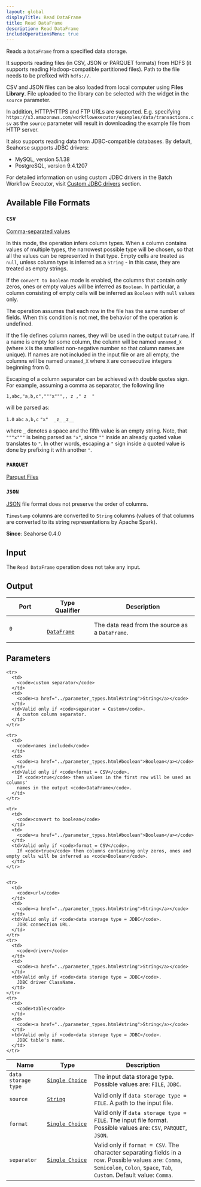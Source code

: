 ```yaml
---
layout: global
displayTitle: Read DataFrame
title: Read DataFrame
description: Read DataFrame
includeOperationsMenu: true
---
```


Reads a `DataFrame` from a specified data storage.

It supports reading files (in CSV, JSON or PARQUET formats) from HDFS (it supports reading Hadoop-compatible partitioned files).
Path to the file needs to be prefixed with ``hdfs://``.

CSV and JSON files can be also loaded from local computer using **Files Library**.
File uploaded to the library can be selected with the widget in the ``source`` parameter.

In addition, HTTP/HTTPS and FTP URLs are supported. E.g. specifying
``https://s3.amazonaws.com/workflowexecutor/examples/data/transactions.csv`` as the ``source`` parameter will result
in downloading the example file from HTTP server.

It also supports reading data from JDBC-compatible databases.
By default, Seahorse supports JDBC drivers:

- MySQL, version 5.1.38
- PostgreSQL, version 9.4.1207

For detailed information on using custom JDBC drivers in the Batch Workflow Executor, visit
[Custom JDBC drivers](../internal/batch_workflow_executor_overview.html#custom-jdbc-drivers) section.


## Available File Formats

### `CSV`
<a target="_blank" href="https://en.wikipedia.org/wiki/Comma-separated_values">Comma-separated values</a>

In this mode, the operation infers column types.
When a column contains values of multiple types, the narrowest possible type will be chosen,
so that all the values can be represented in that type.
Empty cells are treated as ``null``, unless column type is inferred as a ``String`` - in this
case, they are treated as empty strings.

If the `convert to boolean` mode is enabled, the columns that contain only zeros, ones or empty values will be
inferred as `Boolean`.
In particular, a column consisting of empty cells will be inferred as ``Boolean`` with ``null`` values only.

The operation assumes that each row in the file has the same number of fields.
When this condition is not met, the behavior of the operation is undefined.

If the file defines column names, they will be used in the output `DataFrame`.
If a name is empty for some column, the column will
be named ``unnamed_X`` (where ``X`` is the smallest non-negative number so that
column names are unique). If names are not included in the input file
or are all empty, the columns will be named ``unnamed_X`` where ``X`` are
consecutive integers beginning from 0.

Escaping of a column separator can be achieved with double quotes sign.
For example, assuming a comma as separator, the following line

<code>1,abc,"a,b,c","""x""",, z ," z&nbsp;&nbsp;"</code>

will be parsed as:

``1.0``  ``abc``  ``a,b,c``  ``"x"`` <code>&nbsp;</code> ``_z_``  ``_z__``

where ``_`` denotes a space and the fifth value is an empty string. Note, that ``"""x"""`` is being
parsed as ``"x"``, since ``""`` inside an already quoted value translates to ``"``. In other words,
escaping a ``"`` sign inside a quoted value is done by prefixing it with another ``"``.

### `PARQUET`
<a target="_blank" href="{{ site.SPARK_DOCS }}/sql-programming-guide.html#parquet-files">Parquet Files</a>

### `JSON`
<a target="_blank" href="https://en.wikipedia.org/wiki/JSON">JSON</a>
file format does not preserve the order of columns.

`Timestamp` columns are converted to `String` columns
(values of that columns are converted to its string representations by Apache Spark).


**Since**: Seahorse 0.4.0

## Input

The `Read DataFrame` operation does not take any input.

## Output

<table>
  <thead>
    <tr>
      <th style="width:20%">Port</th>
      <th style="width:25%">Type Qualifier</th>
      <th style="width:55%">Description</th>
    </tr>
  </thead>
  <tbody>
    <tr>
      <td>
        <code>0</code>
      </td>
      <td>
        <code>
          <a href="../classes/dataframe.html">DataFrame</a>
        </code>
      </td>
      <td>The data read from the source as a <code>DataFrame</code>.</td>
    </tr>
  </tbody>
</table>


## Parameters

<table class="table">
  <thead>
    <tr>
      <th style="width:20%">Name</th>
      <th style="width:25%">Type</th>
      <th style="width:55%">Description</th>
    </tr>
  </thead>
  <tbody>
    <tr>
      <td>
        <code>data storage type</code>
      </td>
      <td>
        <code><a href="../parameter_types.html#single-choice">Single Choice</a></code>
      </td>
      <td>The input data storage type. Possible values are:
        <code>FILE</code>, <code>JDBC</code>.
      </td>
    </tr>
    <tr>
      <td>
        <code>source</code>
      </td>
      <td>
        <code><a href="../parameter_types.html#string">String</a></code>
      </td>
      <td>Valid only if <code>data storage type = FILE</code>.
        A path to the input file.
      </td>
    </tr>
    <tr>
      <td>
        <code>format</code>
      </td>
      <td>
        <code><a href="../parameter_types.html#single-choice">Single Choice</a></code>
      </td>
      <td>Valid only if <code>data storage type = FILE</code>.
        The input file format. Possible values are:
        <code>CSV</code>, <code>PARQUET</code>, <code>JSON</code>.
      </td>
    </tr>
    <tr>
      <td>
        <code>separator</code>
      </td>
      <td>
        <code><a href="../parameter_types.html#single-choice">Single Choice</a></code>
      </td>
      <td>Valid only if <code>format = CSV</code>.
        The character separating fields in a row. Possible values are:
        <code>Comma</code>, <code>Semicolon</code>, <code>Colon</code>,
        <code>Space</code>, <code>Tab</code>, <code>Custom</code>.
        Default value: <code>Comma</code>.
      </td>
    </tr>

    <tr>
      <td>
        <code>custom separator</code>
      </td>
      <td>
        <code><a href="../parameter_types.html#string">String</a></code>
      </td>
      <td>Valid only if <code>separator = Custom</code>.
        A custom column separator.
      </td>
    </tr>

    <tr>
      <td>
        <code>names included</code>
      </td>
      <td>
        <code><a href="../parameter_types.html#boolean">Boolean</a></code>
      </td>
      <td>Valid only if <code>format = CSV</code>.
        If <code>true</code> then values in the first row will be used as columns'
        names in the output <code>DataFrame</code>.
      </td>
    </tr>

    <tr>
      <td>
        <code>convert to boolean</code>
      </td>
      <td>
        <code><a href="../parameter_types.html#boolean">Boolean</a></code>
      </td>
      <td>Valid only if <code>format = CSV</code>.
        If <code>true</code> then columns containing only zeros, ones and empty cells will be inferred as <code>Boolean</code>.
      </td>
    </tr>


    <tr>
      <td>
        <code>url</code>
      </td>
      <td>
        <code><a href="../parameter_types.html#string">String</a></code>
      </td>
      <td>Valid only if <code>data storage type = JDBC</code>.
        JDBC connection URL.
      </td>
    </tr>
    <tr>
      <td>
        <code>driver</code>
      </td>
      <td>
        <code><a href="../parameter_types.html#string">String</a></code>
      </td>
      <td>Valid only if <code>data storage type = JDBC</code>.
        JDBC driver ClassName.
      </td>
    </tr>
    <tr>
      <td>
        <code>table</code>
      </td>
      <td>
        <code><a href="../parameter_types.html#string">String</a></code>
      </td>
      <td>Valid only if <code>data storage type = JDBC</code>.
        JDBC table's name.
      </td>
    </tr>
  </tbody>
</table>
